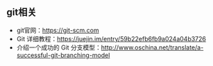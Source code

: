 ## git相关
* git官网：https://git-scm.com
* Git 详细教程：https://juejin.im/entry/59b22efb6fb9a024a04b3726
* 介绍一个成功的 Git 分支模型：http://www.oschina.net/translate/a-successful-git-branching-model

